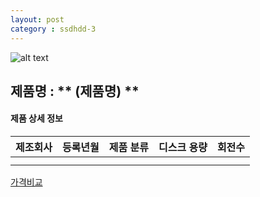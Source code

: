 ```yaml
---
layout: post
category : ssdhdd-3
---
```


![alt text]( 주소 )

## 제품명 : ** (제품명)  **

#### 제품 상세 정보


제조회사  |  등록년월  |  제품 분류  |  디스크 용량  |    회전수
--------- | ---------- | ----------- | ------------- | -------------      
          |            |             |               |               
|||


[가격비교](링크)
